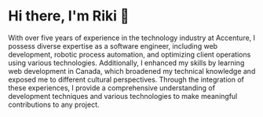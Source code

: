 # Hi there, I'm Riki 🤞

With over five years of experience in the technology industry at Accenture, I possess diverse expertise as a software engineer, including web development, robotic process automation, and optimizing client operations using various technologies. 
Additionally, I enhanced my skills by learning web development in Canada, which broadened my technical knowledge and exposed me to different cultural perspectives.
Through the integration of these experiences, I provide a comprehensive understanding of development techniques and various technologies to make meaningful contributions to any project.

<!--
**riki-nakayashiki/riki-nakayashiki** is a ✨ _special_ ✨ repository because its `README.md` (this file) appears on your GitHub profile.

Here are some ideas to get you started:

- 🔭 I’m currently working on ...
- 🌱 I’m currently learning ...
- 👯 I’m looking to collaborate on ...
- 🤔 I’m looking for help with ...
- 💬 Ask me about ...
- 📫 How to reach me: ...
- 😄 Pronouns: ...
- ⚡ Fun fact: ...
-->
